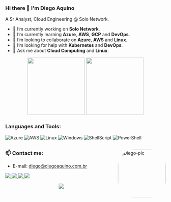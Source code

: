 ### Hi there 👋 I'm Diego Aquino

<p align='left'>
  A Sr Analyst, Cloud Engineering @ Solo Network.
</p>

- 🔭 I’m currently working on <b>Solo Network</b>.
- 🌱 I’m currently learning <b>Azure</b>, <b>AWS</b>, <b>GCP</b> and <b>DevOps</b>.
- 👯 I’m looking to collaborate on <b>Azure</b>, <b>AWS</b> and <b>Linux</b>.
- 🤔 I’m looking for help with <b>Kubernetes</b> and <b>DevOps</b>.
- 💬 Ask me about <b>Cloud Computing</b> and <b>Linux</b>.

<div align="center">
  <img height="180em" src="https://github-readme-stats.vercel.app/api?username=dinoaqui&show_icons=true&theme=blue-green&include_all_commits=true&count_private=true"/>
  <img height="180em" src="https://github-readme-stats.vercel.app/api/top-langs/?username=dinoaqui&layout=compact&langs_count=7&theme=blue-green"/>
</div>
  
### Languages and Tools:
    
![Azure](https://img.shields.io/badge/Microsoft%20Azure-0089D6?style=plastic&logo=microsoft-azure&logoColor=white)
![AWS](https://img.shields.io/badge/Amazon_AWS-232F3E?style=plastic&logo=amazon-aws&logoColor=white) 
![Linux](https://img.shields.io/badge/Linux-FCC624?style=plastic&logo=linux&logoColor=black)
![Windows](https://img.shields.io/badge/Windows-204E87?style=plastic&logo=windows&logoColor=3C93FF) 
![ShellScript](https://img.shields.io/badge/Shell_Script-121011?style=plastic&logo=gnu-bash&logoColor=white)
![PowerShell](https://img.shields.io/badge/Powershell-2CA5E0?style=plastic&logo=powershell&logoColor=white)

##
<div>
<img align="right" alt="Diego-pic" height="150" style="border-radius:50px;" src="https://s3.amazonaws.com/sadraque2.local/dinoaqui_profile.jpg?width=676&height=676">
</div>

### 📫 Contact me:
- E-mail: <a href='mailto:diego@diegoaquino.com.br'>diego@diegoaquino.com.br</a>
<div> 
  <a href="https://www.linkedin.com/in/dinoaqui/" target="_blank">
    <img src="https://img.shields.io/badge/-LinkedIn-%230077B5?style=plastic&logo=linkedin&logoColor=white" target="_blank">
  </a> 
  <a href="https://t.me/dinoaqui" target="_blank">
    <img src="https://img.shields.io/badge/Telegram-2CA5E0?style=plastic&logo=telegram&logoColor=white" target="_blank">
  </a> 
    <a href="https://twitter.com/dinoaqui" target="_blank">
    <img src="https://img.shields.io/badge/Twitter-1DA1F2?style=plastic&logo=twitter&logoColor=white" target="_blank">
  </a>    
</a> 
    <a href="https://resume.diegoaquino.com.br" target="_blank">
    <img src="https://img.shields.io/badge/website-000000?style=plastic&logo=About.me&logoColor=white" target="_blank">
  </a>
</div>

<p align='center'>
  <a href="#"><img src="https://badges.pufler.dev/visits/dinoaqui/dinoaqui"></a>
</p>

